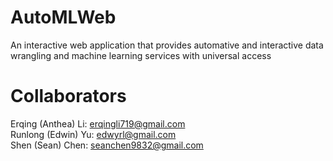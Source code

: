 # AutoMLWeb
An interactive web application that provides automative and interactive data wrangling and machine learning services with universal access

# Collaborators
Erqing (Anthea) Li: erqingli719@gmail.com \
Runlong (Edwin) Yu: edwyrl@gmail.com \
Shen (Sean) Chen: seanchen9832@gmail.com
